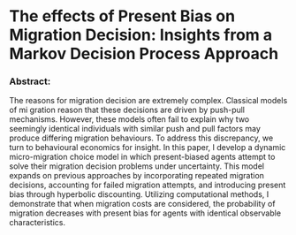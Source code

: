 # The effects of Present Bias on Migration Decision: Insights from a Markov Decision Process Approach

### Abstract:

The reasons for migration decision are extremely complex. Classical models of mi
gration reason that these decisions are driven by push-pull mechanisms. However,
these models often fail to explain why two seemingly identical individuals with similar 
push and pull factors may produce differing migration behaviours. To address
this discrepancy, we turn to behavioural economics for insight. In this paper, I
develop a dynamic micro-migration choice model in which present-biased agents
attempt to solve their migration decision problems under uncertainty. This model
expands on previous approaches by incorporating repeated migration decisions, accounting 
for failed migration attempts, and introducing present bias through hyperbolic 
discounting. Utilizing computational methods, I demonstrate that when
migration costs are considered, the probability of migration decreases with present
bias for agents with identical observable characteristics.
